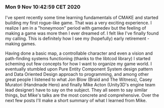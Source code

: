 ### Mon  9 Nov 10:42:59 CET 2020

I've spent recently some time learning fundamentals of CMAKE and started building my first rogue-like game. That was a very exciting experience. I realize I am in a "honeymoon" period with gamedev but the feeling of making a game was more then I ever dreamed of. I felt like I've finally found my calling. This is definitely how I see my (hopefully) early retirement - making games.

Having done a basic map, a controllable character and even a vision and path-finding systems functioning (thanks to the libtcod library) I started scheming out few concepts for how I want to organize my game world. I eventually stumbled upon Pure Entity Component System design pattern and Data Oriented Design approach to programming, and among other great people I listened to what Jon Blow (Braid and The Witness), Casey Muratori (Handmade Hero) and finally Mike Acton (Unity3D's engine team lead designer) have to say on the subject. They all seem to say similar things, but Mike's talks are the most concrete and comprehensive. Over the next few posts I'll make a short summary of what I learned from Mike.
